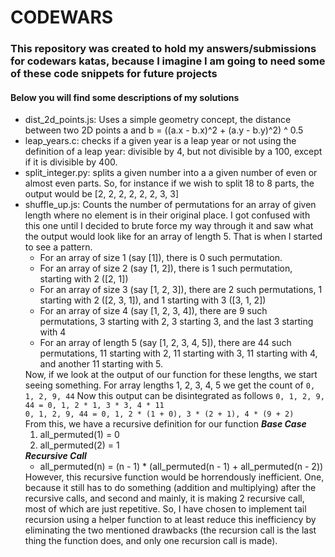 <h1>CODEWARS</h1>
<h3>This repository was created to hold my answers/submissions for codewars katas, because I imagine I am going to need some of these code snippets for future projects</h3>
<h4>Below you will find some descriptions of my solutions</h4>
<ul>
    <li>dist_2d_points.js: Uses a simple geometry concept, the distance between two 2D points a and b = ((a.x - b.x)^2 + (a.y - b.y)^2) ^ 0.5</li>
    <li>leap_years.c: checks if a given year is a leap year or not using the definition of a leap year: divisible by 4, but not divisible by a 100, except if it is divisible by 400.</li>
    <li>split_integer.py: splits a given number into a a given number of even or almost even parts. So, for instance if we wish to split 18 to 8 parts, the output would be [2, 2, 2, 2, 2, 2, 3, 3]</li>
    <li>shuffle_up.js: Counts the number of permutations for an array of given length where no element is in their original place. I got confused with this one until I decided to brute force my way through it and saw what the output would look like for an array of length 5. That is when I started to see a pattern.
        <ul>
            <li>For an array of size 1 (say [1]), there is 0 such permutation.</li>
            <li>For an array of size 2 (say [1, 2]), there is 1 such permutation, starting with 2 ([2, 1])</li>
            <li>For an array of size 3 (say [1, 2, 3]), there are 2 such permutations, 1 starting with 2 ([2, 3, 1]), and 1 starting with 3 ([3, 1, 2])</li>
            <li>For an array of size 4 (say [1, 2, 3, 4]), there are 9 such permutations, 3 starting with 2, 3 starting 3, and the last 3 starting with 4</li>
            <li>For an array of length 5 (say [1, 2, 3, 4, 5]), there are 44 such permutations, 11 starting with 2, 11 starting with 3, 11 starting with 4, and another 11 starting with 5.</li>
        </ul>
    Now, if we look at the output of our function for these lengths, we start seeing something. For array lengths 1, 2, 3, 4, 5 we get the count of <code>0, 1, 2, 9, 44</code> Now this output can be disintegrated as follows
            <code>0, 1, 2, 9, 44 = 0, 1, 2 * 1, 3 * 3, 4 * 11</code></br>
            <code>0, 1, 2, 9, 44 = 0, 1, 2 * (1 + 0), 3 * (2 + 1), 4 * (9 + 2)</code></br>
            From this, we have a recursive definition for our function
            <strong><i>Base Case</i></strong></br>
            <ol>
                <li>all_permuted(1) = 0</li>
                <li>all_permuted(2) = 1</li>
            </ol>
            <strong><i>Recursive Call</i></strong></br>
            <ul><li>all_permuted(n) = (n - 1) * (all_permuted(n - 1) + all_permuted(n - 2))</li></ul>
            However, this recursive function would be horrendously inefficient. One, because it still has to do something (addition and multiplying) after the recursive calls, and second and mainly, it is making 2 recursive call, most of which are just repetitive. So, I have chosen to implement tail recursion using a helper function to at least reduce this inefficiency by eliminating the two mentioned drawbacks (the recursion call is the last thing the function does, and only one recursion call is made).
    </li>
</ul>